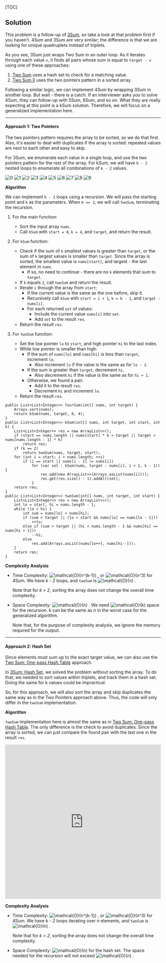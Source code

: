 [TOC]

## Solution

This problem is a follow-up of [3Sum](https://leetcode.com/articles/3sum/), so take a look at that problem first if you haven't. 4Sum and 3Sum are very similar; the difference is that we are looking for unique quadruplets instead of triplets.

As you see, 3Sum just wraps Two Sum in an outer loop. As it iterates through each value `v`, it finds all pairs whose sum is equal to `target - v` using one of these approaches:

1. [Two Sum](https://leetcode.com/articles/two-sum/) uses a hash set to check for a matching value.
2. [Two Sum II](https://leetcode.com/articles/two-sum-ii-input-array-is-sorted/) uses the two pointers pattern in a sorted array.

Following a similar logic, we can implement 4Sum by wrapping 3Sum in another loop. But wait - there is a catch. If an interviewer asks you to solve 4Sum, they can follow-up with 5Sum, 6Sum, and so on. What they are really expecting at this point is a kSum solution. Therefore, we will focus on a generalized implementation here.

---

#### Approach 1: Two Pointers

The two pointers pattern requires the array to be sorted, so we do that first.  Also, it's easier to deal with duplicates if the array is sorted: repeated values are next to each other and easy to skip.

For 3Sum, we enumerate each value in a single loop, and use the two pointers pattern for the rest of the array. For kSum, we will have `k - 2` nested loops to enumerate all combinations of `k - 2` values.

![0 ](https://leetcode.com/problems//Figures/18/18-1.png )  ![1 ](https://leetcode.com/problems//Figures/18/18-2.png )  ![2 ](https://leetcode.com/problems//Figures/18/18-3.png )  ![3 ](https://leetcode.com/problems//Figures/18/18-4.png )  ![4 ](https://leetcode.com/problems//Figures/18/18-5.png )  ![5 ](https://leetcode.com/problems//Figures/18/18-6.png )  ![6 ](https://leetcode.com/problems//Figures/18/18-7.png )  ![7 ](https://leetcode.com/problems//Figures/18/18-8.png )  ![8 ](https://leetcode.com/problems//Figures/18/18-9.png )  ![9 ](https://leetcode.com/problems//Figures/18/18-10.png )  

**Algorithm**

We can implement `k - 2` loops using a recursion. We will pass the starting point and `k` as the parameters. When `k == 2`, we will call `twoSum`, terminating the recursion.

1. For the main function:
    - Sort the input array `nums`.
    - Call `kSum` with `start = 0`, `k = 4`, and `target`, and return the result.

2. For `kSum` function:
    - Check if the sum of `k` smallest values is greater than `target`, or the sum of `k` largest values is smaller than `target`. Since the array is sorted, the smallest value is `nums[start]`, and largest - the last element in `nums`.
        - If so, no need to continue - there are no `k` elements that sum to `target`.
    - If `k` equals `2`, call `twoSum` and return the result.
    - Iterate `i` through the array from `start`:
        - If the current value is the same as the one before, skip it.
        - Recursively call `kSum` with `start = i + 1`, `k = k - 1`, and `target - nums[i]`.
        - For each returned `set` of values:
            - Include the current value `nums[i]` into `set`.
            - Add `set` to the result `res`.
    - Return the result `res`.

3. For `twoSum` function:
    - Set the low pointer `lo` to `start`, and high pointer `hi` to the last index.
    - While low pointer is smaller than high:
        - If the sum of `nums[lo]` and `nums[hi]` is less than `target`, increment `lo`.
            - Also increment `lo` if the value is the same as for `lo - 1`.
        - If the sum is greater than `target`, decrement `hi`.
            - Also decrement `hi` if the value is the same as for `hi + 1`.
        - Otherwise, we found a pair:
            - Add it to the result `res`.
            - Decrement `hi` and increment `lo`.
    - Return the result `res`.

```
public List<List<Integer>> fourSum(int[] nums, int target) {
    Arrays.sort(nums);
    return kSum(nums, target, 0, 4);
}
public List<List<Integer>> kSum(int[] nums, int target, int start, int k) {
    List<List<Integer>> res = new ArrayList<>();
    if (start == nums.length || nums[start] * k > target || target > nums[nums.length - 1] * k)
        return res;
    if (k == 2)
        return twoSum(nums, target, start);
    for (int i = start; i < nums.length; ++i)
        if (i == start || nums[i - 1] != nums[i])
            for (var set : kSum(nums, target - nums[i], i + 1, k - 1)) {
                res.add(new ArrayList<>(Arrays.asList(nums[i])));
                res.get(res.size() - 1).addAll(set);
            }
    return res;
}
public List<List<Integer>> twoSum(int[] nums, int target, int start) {
    List<List<Integer>> res = new ArrayList<>();
    int lo = start, hi = nums.length - 1;
    while (lo < hi) {
        int sum = nums[lo] + nums[hi];
        if (sum < target || (lo > start && nums[lo] == nums[lo - 1]))
            ++lo;
        else if (sum > target || (hi < nums.length - 1 && nums[hi] == nums[hi + 1]))
            --hi;
        else
            res.add(Arrays.asList(nums[lo++], nums[hi--]));
    }
    return res;
}
```

**Complexity Analysis**

- Time Complexity: ![\mathcal{O}(n^{k-1}) ](./p__mathcal{O}_n^{k_-_1}__.png) , or ![\mathcal{O}(n^3) ](./p__mathcal{O}_n^3__.png)  for 4Sum. We have *k - 2* loops, and `twoSum` is ![\mathcal{O}(n) ](./p__mathcal{O}_n__.png) .

    Note that for *k > 2*, sorting the array does not change the overall time complexity.

- Space Complexity: ![\mathcal{O}(n) ](./p__mathcal{O}_n__.png) . We need ![\mathcal{O}(k) ](./p__mathcal{O}_k__.png)  space for the recursion. *k* can be the same as *n* in the worst case for the generalized algorithm.

    Note that, for the purpose of complexity analysis, we ignore the memory required for the output.

---

#### Approach 2: Hash Set

Since elements must sum up to the exact target value, we can also use the [Two Sum: One-pass Hash Table](https://leetcode.com/articles/two-sum/#approach-3-one-pass-hash-table) approach.

In [3Sum: Hash Set](https://leetcode.com/articles/3sum/#approach-2-hash-set), we solved the problem without sorting the array. To do that, we needed to sort values within triplets, and track them in a hash set. Doing the same for k values could be impractical.

So, for this approach, we will also sort the array and skip duplicates the same way as in the Two Pointers approach above. Thus, the code will only differ in the `twoSum` implementation.

**Algorithm**

`twoSum` implementation here is almost the same as in [Two Sum: One-pass Hash Table](https://leetcode.com/articles/two-sum/#approach-3-one-pass-hash-table). The only difference is the check to avoid duplicates. Since the array is sorted, we can just compare the found pair with the last one in the result `res`.

<iframe src="https://leetcode.com/playground/BrQ72KdV/shared" frameBorder="0" width="100%" height="500" name="BrQ72KdV"></iframe>

**Complexity Analysis**

- Time Complexity: ![\mathcal{O}(n^{k-1}) ](./p__mathcal{O}_n^{k_-_1}__.png) , or ![\mathcal{O}(n^3) ](./p__mathcal{O}_n^3__.png)  for 4Sum. We have *k - 2* loops iterating over *n* elements, and `twoSum` is ![\mathcal{O}(n) ](./p__mathcal{O}_n__.png) .

    Note that for *k > 2*, sorting the array does not change the overall time complexity.

- Space Complexity: ![\mathcal{O}(n) ](./p__mathcal{O}_n__.png)  for the hash set. The space needed for the recursion will not exceed ![\mathcal{O}(n) ](./p__mathcal{O}_n__.png) .